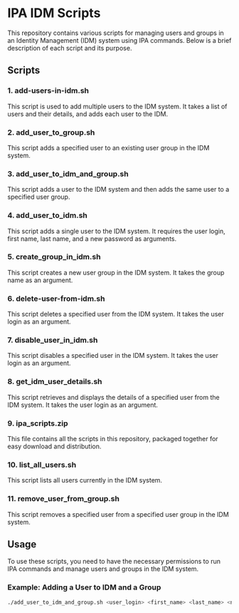 # IPA IDM Scripts
                     





This repository contains various scripts for managing users and groups in an Identity Management (IDM) system using IPA commands. Below is a brief description of each script and its purpose.

## Scripts

### 1. add-users-in-idm.sh
This script is used to add multiple users to the IDM system. It takes a list of users and their details, and adds each user to the IDM.

### 2. add_user_to_group.sh
This script adds a specified user to an existing user group in the IDM system.

### 3. add_user_to_idm_and_group.sh
This script adds a user to the IDM system and then adds the same user to a specified user group.

### 4. add_user_to_idm.sh
This script adds a single user to the IDM system. It requires the user login, first name, last name, and a new password as arguments.

### 5. create_group_in_idm.sh
This script creates a new user group in the IDM system. It takes the group name as an argument.

### 6. delete-user-from-idm.sh
This script deletes a specified user from the IDM system. It takes the user login as an argument.

### 7. disable_user_in_idm.sh
This script disables a specified user in the IDM system. It takes the user login as an argument.

### 8. get_idm_user_details.sh
This script retrieves and displays the details of a specified user from the IDM system. It takes the user login as an argument.

### 9. ipa_scripts.zip
This file contains all the scripts in this repository, packaged together for easy download and distribution.

### 10. list_all_users.sh
This script lists all users currently in the IDM system.

### 11. remove_user_from_group.sh
This script removes a specified user from a specified user group in the IDM system.

## Usage

To use these scripts, you need to have the necessary permissions to run IPA commands and manage users and groups in the IDM system. 

### Example: Adding a User to IDM and a Group

```bash
./add_user_to_idm_and_group.sh <user_login> <first_name> <last_name> <new_password> <user_group>
